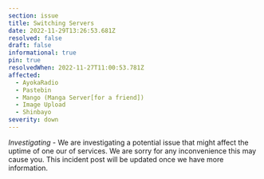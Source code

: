 ```yaml
---
section: issue
title: Switching Servers
date: 2022-11-29T13:26:53.681Z
resolved: false
draft: false
informational: true
pin: true
resolvedWhen: 2022-11-27T11:00:53.781Z
affected:
  - AyokaRadio
  - Pastebin
  - Mango (Manga Server[for a friend])
  - Image Upload
  - Shinbayo
severity: down
---
```

*Investigating* - We are investigating a potential issue that might affect the uptime of one our of services. We are sorry for any inconvenience this may cause you. This incident post will be updated once we have more information.